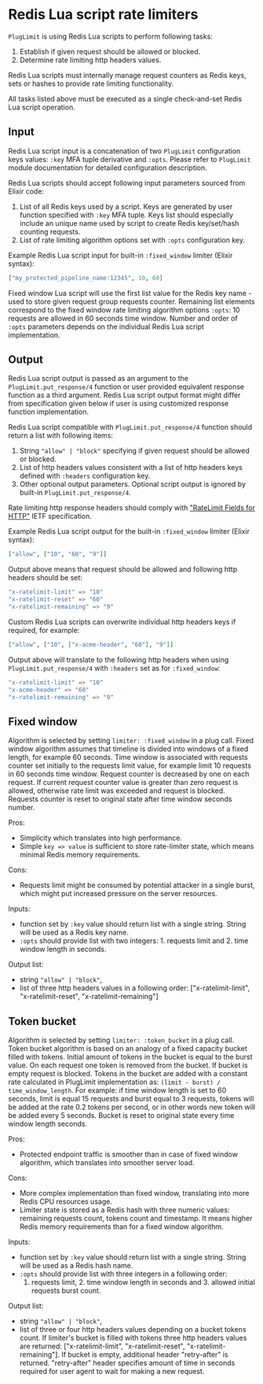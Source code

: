 # Redis Lua script rate limiters

`PlugLimit` is using Redis Lua scripts to perform following tasks:
1. Establish if given request should be allowed or blocked.
2. Determine rate limiting http headers values.

Redis Lua scripts must internally manage request counters as Redis keys, sets or hashes to provide
rate limiting functionality.

All tasks listed above must be executed as a single check-and-set Redis Lua script operation.

## Input
Redis Lua script input is a concatenation of two `PlugLimit` configuration keys values:
`:key` MFA tuple derivative and `:opts`. Please refer to `PlugLimit` module documentation for
detailed configuration description.

Redis Lua scripts should accept following input parameters sourced from Elixir code:
1. List of all Redis keys used by a script. Keys are generated by user function specified with
   `:key` MFA tuple.
   Keys list should especially include an unique name used by script to create Redis key/set/hash
   counting requests.
2. List of rate limiting algorithm options set with `:opts` configuration key.

Example Redis Lua script input for built-in `:fixed_window` limiter (Elixir syntax):
```elixir
["my_protected_pipeline_name:12345", 10, 60]
```

Fixed window Lua script will use the first list value for the Redis key name - used to store given
request group requests counter.
Remaining list elements correspond to the fixed window rate limiting algorithm options `:opts`:
10 requests are allowed in 60 seconds time window.
Number and order of `:opts` parameters depends on the individual Redis Lua script implementation.

## Output
Redis Lua script output is passed as an argument to the `PlugLimit.put_response/4` function or user
provided equivalent response function as a third argument.
Redis Lua script output format might differ from specification given below if user is using
customized response function implementation.

Redis Lua script compatible with `PlugLimit.put_response/4` function should return a list with
following items:
1. String `"allow" | "block"` specifying if given request should be allowed or blocked.
2. List of http headers values consistent with a list of http headers keys defined with `:headers`
   configuration key.
3. Other optional output parameters. Optional script output is ignored by built-in
   `PlugLimit.put_response/4`.

Rate limiting http response headers should comply with
["RateLimit Fields for HTTP"](https://datatracker.ietf.org/doc/draft-ietf-httpapi-ratelimit-headers/)
IETF specification.

Example Redis Lua script output for the built-in `:fixed_window` limiter (Elixir syntax):
```elixir
["allow", ["10", "60", "9"]]
```

Output above means that request should be allowed and following http headers should be set:
```elixir
"x-ratelimit-limit" => "10"
"x-ratelimit-reset" => "60"
"x-ratelimit-remaining" => "9"
```

Custom Redis Lua scripts can overwrite individual http headers keys if required, for example:
```elixir
["allow", ["10", ["x-acme-header", "60"], "9"]]
```
Output above will translate to the following http headers when using `PlugLimit.put_response/4`
with `:headers` set as for `:fixed_window`:
```elixir
"x-ratelimit-limit" => "10"
"x-acme-header" => "60"
"x-ratelimit-remaining" => "9"
```

## Fixed window
Algorithm is selected by setting `limiter: :fixed_window` in a plug call.
Fixed window algorithm assumes that timeline is divided into windows of a fixed length, for example
60 seconds. Time window is associated with requests counter set initially to the requests limit
value, for example limit 10 requests in 60 seconds time window.
Request counter is decreased by one on each request. If current request counter value is greater
than zero request is allowed, otherwise rate limit was exceeded and request is blocked.
Requests counter is reset to original state after time window seconds number.

Pros:
* Simplicity which translates into high performance.
* Simple `key => value` is sufficient to store rate-limiter state, which means minimal Redis memory
  requirements.

Cons:
* Requests limit might be consumed by potential attacker in a single burst, which might put
  increased pressure on the server resources.

Inputs:
* function set by `:key` value should return list with a single string. String will be used as a
  Redis key name.
* `:opts` should provide list with two integers: 1. requests limit and 2. time window length in seconds.

Output list:
* string `"allow" | "block"`,
* list of three http headers values in a following order:
  ["x-ratelimit-limit", "x-ratelimit-reset", "x-ratelimit-remaining"]

## Token bucket
Algorithm is selected by setting `limiter: :token_bucket` in a plug call.
Token bucket algorithm is based on an analogy of a fixed capacity bucket filled with tokens.
Initial amount of tokens in the bucket is equal to the burst value.
On each request one token is removed from the bucket. If bucket is empty request is blocked.
Tokens in the bucket are added with a constant rate calculated in PlugLimit implementation as:
`(limit - burst) / time_window_length`.
For example: if time window length is set to 60 seconds, limit is equal 15 requests and
burst equal to 3 requests, tokens will be added at the rate 0.2 tokens per second, or in other
words new token will be added every 5 seconds.
Bucket is reset to original state every time window length seconds.

Pros:
* Protected endpoint traffic is smoother than in case of fixed window algorithm, which translates
  into smoother server load.

Cons:
* More complex implementation than fixed window, translating into more Redis CPU resources usage.
* Limiter state is stored as a Redis hash with three numeric values: remaining requests count,
  tokens count and timestamp. It means higher Redis memory requirements than for a fixed window algorithm.

Inputs:
* function set by `:key` value should return list with a single string. String will be used as a
  Redis hash name.
* `:opts` should provide list with three integers in a following order:
  1. requests limit, 2. time window length in seconds and 3. allowed initial requests burst count.

Output list:
* string `"allow" | "block"`,
* list of three or four http headers values depending on a bucket tokens count.
  If limiter's bucket is filled with tokens three http headers values are returned:
  ["x-ratelimit-limit", "x-ratelimit-reset", "x-ratelimit-remaining"].
  If bucket is empty, additional header "retry-after" is returned. "retry-after" header specifies
  amount of time in seconds required for user agent to wait for making a new request.

